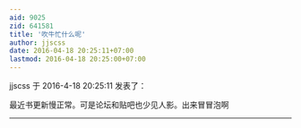 ```yaml
---
aid: 9025
zid: 641581
title: '吹牛忙什么呢'
author: jjscss
date: 2016-04-18 20:25:11+07:00
lastmod: 2016-04-18 20:25:00+07:00
---
```


jjscss 于 2016-4-18 20:25:11 发表了：

最近书更新慢正常。可是论坛和贴吧也少见人影。出来冒冒泡啊

---------

